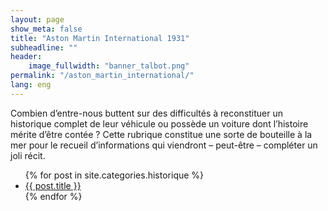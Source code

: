 ```yaml
---
layout: page
show_meta: false
title: "Aston Martin International 1931"
subheadline: ""
header:
    image_fullwidth: "banner_talbot.png"
permalink: "/aston_martin_international/"
lang: eng
---
```


Combien d’entre-nous buttent sur des difficultés à reconstituer un historique complet de leur véhicule ou possède un voiture dont l’histoire mérite d’être contée ? Cette rubrique constitue une sorte de bouteille à la mer pour le recueil d’informations qui viendront – peut-être – compléter un joli récit.


<ul>
    {% for post in site.categories.historique %}
    <li><a href="{{ site.url }}{{ site.baseurl }}{{ post.url }}">{{ post.title }}</a></li>
    {% endfor %}
</ul>
